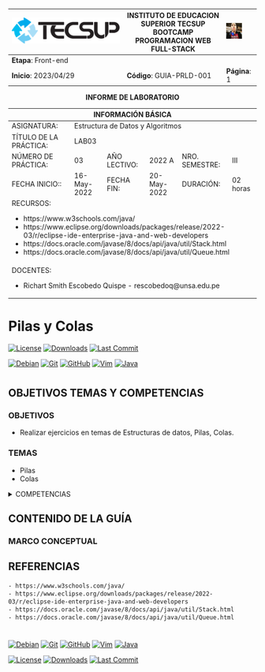 <div align="center">
<table>
    <theader>
        <tr>
            <td><img src="./img/logo-tecsup.svg" alt="EPIS" style="width:4rem%; height:auto"/></td>
            <th>
                <span style="font-weight:bold;">INSTITUTO DE EDUCACION SUPERIOR TECSUP</span><br />
                <span style="font-weight:bold;">BOOTCAMP</span><br />
                <span style="font-weight:bold;">PROGRAMACION WEB FULL-STACK</span><br/>
            </th>
            <td><img src="./img/foto-perfil.jpg" alt="Foto Perfil" style="width:2rem; height:auto"/></td>
        </tr>
    </theader>
    <tbody>
        <tr><td colspan="3"><span style="font-weight:bold;">Etapa</span>: Front-end</td></tr>
        <tr><td><span style="font-weight:bold;">Inicio</span>:  2023/04/29</td><td><span style="font-weight:bold;">Código</span>: GUIA-PRLD-001</td><td><span style="font-weight:bold;">Página</span>: 1</td></tr>
    </tbody>
</table>
</div>

<div align="center">
<span style="font-weight:bold;">INFORME DE LABORATORIO</span><br />
</div>


<table>
<theader>
<tr><th colspan="6">INFORMACIÓN BÁSICA</th></tr>
</theader>
<tbody>
<tr><td>ASIGNATURA:</td><td colspan="5">Estructura de Datos y Algoritmos</td></tr>
<tr><td>TÍTULO DE LA PRÁCTICA:</td><td colspan="5">LAB03</td></tr>
<tr>
<td>NÚMERO DE PRÁCTICA:</td><td>03</td><td>AÑO LECTIVO:</td><td>2022 A</td><td>NRO. SEMESTRE:</td><td>III</td>
</tr>
<tr>
<td>FECHA INICIO::</td><td>16-May-2022</td><td>FECHA FIN:</td><td>20-May-2022</td><td>DURACIÓN:</td><td>02 horas</td>
</tr>
<tr><td colspan="6">RECURSOS:
    <ul>
        <li>https://www.w3schools.com/java/</li>
        <li>https://www.eclipse.org/downloads/packages/release/2022-03/r/eclipse-ide-enterprise-java-and-web-developers</li>
        <li>https://docs.oracle.com/javase/8/docs/api/java/util/Stack.html</li>
        <li>https://docs.oracle.com/javase/8/docs/api/java/util/Queue.html</li>
    </ul>
</td>
</<tr>
<tr><td colspan="6">DOCENTES:
<ul>
<li>Richart Smith Escobedo Quispe - rescobedoq@unsa.edu.pe</li>
</ul>
</td>
</<tr>
</tdbody>
</table>

# Pilas y Colas

[![License][license]][license-file]
[![Downloads][downloads]][releases]
[![Last Commit][last-commit]][releases]

[![Debian][Debian]][debian-site]
[![Git][Git]][git-site]
[![GitHub][GitHub]][github-site]
[![Vim][Vim]][vim-site]
[![Java][Java]][java-site]

#

## OBJETIVOS TEMAS Y COMPETENCIAS

### OBJETIVOS

- Realizar ejercicios en temas de Estructuras de datos, Pilas, Colas.

### TEMAS
- Pilas
- Colas

<details>
<summary>COMPETENCIAS</summary>

- C.m. Construye responsablemente soluciones haciendo uso de estructuras de datos y algoritmos, siguiendo un proceso adecuado para resolver problemas computacionales que se ajustan al uso de los recursos disponibles y a especificaciones concretas.

</details>

## CONTENIDO DE LA GUÍA

### MARCO CONCEPTUAL



## REFERENCIAS
    - https://www.w3schools.com/java/
    - https://www.eclipse.org/downloads/packages/release/2022-03/r/eclipse-ide-enterprise-java-and-web-developers
    - https://docs.oracle.com/javase/8/docs/api/java/util/Stack.html
    - https://docs.oracle.com/javase/8/docs/api/java/util/Queue.html
#

[license]: https://img.shields.io/github/license/rescobedoq/pw2?label=rescobedoq
[license-file]: https://github.com/rescobedoq/pw2/blob/main/LICENSE

[downloads]: https://img.shields.io/github/downloads/rescobedoq/pw2/total?label=Downloads
[releases]: https://github.com/rescobedoq/pw2/releases/

[last-commit]: https://img.shields.io/github/last-commit/rescobedoq/pw2?label=Last%20Commit

[Debian]: https://img.shields.io/badge/Debian-D70A53?style=for-the-badge&logo=debian&logoColor=white
[debian-site]: https://www.debian.org/index.es.html

[Git]: https://img.shields.io/badge/git-%23F05033.svg?style=for-the-badge&logo=git&logoColor=white
[git-site]: https://git-scm.com/

[GitHub]: https://img.shields.io/badge/github-%23121011.svg?style=for-the-badge&logo=github&logoColor=white
[github-site]: https://github.com/

[Vim]: https://img.shields.io/badge/VIM-%2311AB00.svg?style=for-the-badge&logo=vim&logoColor=white
[vim-site]: https://www.vim.org/

[Java]: https://img.shields.io/badge/java-%23ED8B00.svg?style=for-the-badge&logo=java&logoColor=white
[java-site]: https://docs.oracle.com/javase/tutorial/


[![Debian][Debian]][debian-site]
[![Git][Git]][git-site]
[![GitHub][GitHub]][github-site]
[![Vim][Vim]][vim-site]
[![Java][Java]][java-site]

[![License][license]][license-file]
[![Downloads][downloads]][releases]
[![Last Commit][last-commit]][releases]